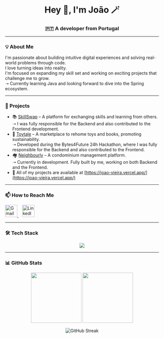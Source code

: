 <h1 align="center">Hey 👋, I'm João 🪄</h1>
<h3 align="center">🇵🇹 A  developer from Portugal</h3>

---

### 💡 About Me

I'm passionate about building intuitive digital experiences and solving real-world problems through code. <br>
I love turning ideas into reality. <br>
I'm focused on expanding my skill set and working on exciting projects that challenge me to grow. <br> ➝ Currently learning Java and looking forward to dive into the Spring ecosystem.

---

### 🔭  Projects

- 📚 [SkillSwap](https://github.com/joaovieira77/FinalProjectB4F) – A platform for exchanging skills and learning from others. <br> ➝ I was fully responsible for the Backend and also contributed to the Frontend development.
- 🧸 [Toytale](https://github.com/joaovieira77/toytale) – A marketplace to rehome toys and books, promoting sustainability. <br> ➝ Developed during the Bytes4Future 24h Hackathon, where I was fully responsible for the Backend and also contributed to the Frontend.
- 🏘 [Neighbourly](https://github.com/joaovieira77/Neighbourly) – A condominium management platform. <br> ➝ Currently in development. Fully built by me, working on both Backend and the Frontend.  
- 🚀 All of my projects are available at [https://joao-vieira.vercel.app/](https://joao-vieira.vercel.app/)

---

### 📫 How to Reach Me

<p align="left">
  <a href="mailto:joao7vieira@gmail.com" target="_blank" rel="noopener noreferrer">
    <img src="https://www.svgrepo.com/show/303161/gmail-icon-logo.svg" alt="Gmail" width="40" height="40"/>
  </a>
  &nbsp;&nbsp; 
  <a href="https://linkedin.com/in/joaovieira01/" target="_blank" rel="noopener noreferrer">
    <img src="https://raw.githubusercontent.com/rahuldkjain/github-profile-readme-generator/master/src/images/icons/Social/linked-in-alt.svg" alt="LinkedIn" width="40" height="40"/>
  </a>
</p>


---

### 🛠️ Tech Stack
<p align="center"> <img src="https://skillicons.dev/icons?i=js,ts,react,nextjs,vuejs,vite,nodejs,express,java,mongodb,html,css,tailwind,git,figma,postman" /> </p>

---


### 📊 GitHub Stats
<p align="center"> <img src="https://github-readme-stats.vercel.app/api?username=joaovieira77&show_icons=true&theme=onedark" height="165"/> 
  <img src="https://github-readme-stats.vercel.app/api/top-langs/?username=joaovieira77&layout=compact&theme=onedark" height="165"/> </p>

<p align="center">
  <img src="https://streak-stats.demolab.com?user=joaovieira77&theme=onedark&hide_border=false" alt="GitHub Streak"/>
</p>


